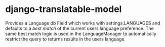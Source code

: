 django-translatable-model
=========================

Provides a Language db Field which works with settings.LANGUAGES and defaults
to a *best match* of the current users language preference. The same best match
logic is used in the LanguageManager to automatically restrict the query to
returns results in the users language.
